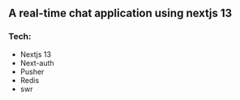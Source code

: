 ## A real-time chat application using nextjs 13

### Tech:

- Nextjs 13
- Next-auth
- Pusher
- Redis
- swr

